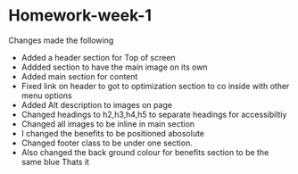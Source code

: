# Homework-week-1

Changes made the following

- Added a header section for Top of screen
- Addded section to have the main image on its own
- Added main section for content
- Fixed link on header to got to optimization section to co inside with other menu options
- Added Alt description to images on page
- Changed headings to h2,h3,h4,h5 to separate headings for accessibiltiy
- Changed all images to be inline in main section 
- I changed the benefits to be positioned abosolute 
- Changed footer class to be under one section.
- Also changed the back ground colour for benefits section to be the same blue
Thats it
